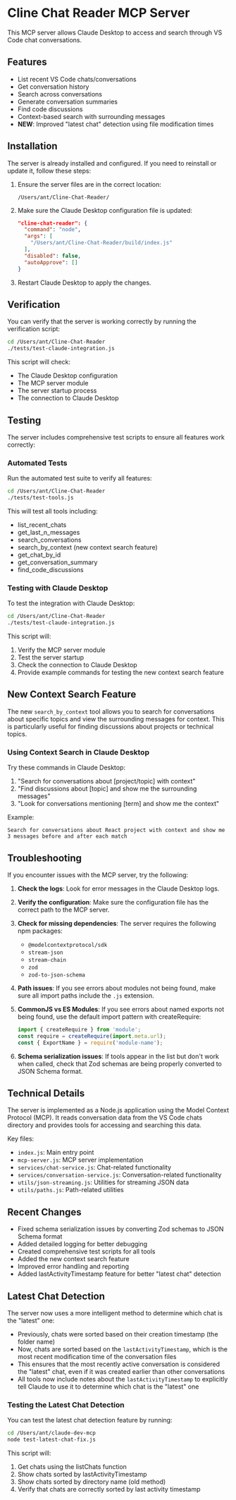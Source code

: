 # Cline Chat Reader MCP Server

This MCP server allows Claude Desktop to access and search through VS Code chat conversations.

## Features

- List recent VS Code chats/conversations
- Get conversation history
- Search across conversations
- Generate conversation summaries
- Find code discussions
- Context-based search with surrounding messages
- **NEW**: Improved "latest chat" detection using file modification times

## Installation

The server is already installed and configured. If you need to reinstall or update it, follow these steps:

1. Ensure the server files are in the correct location:
   ```
   /Users/ant/Cline-Chat-Reader/
   ```

2. Make sure the Claude Desktop configuration file is updated:
   ```json
   "cline-chat-reader": {
     "command": "node",
     "args": [
       "/Users/ant/Cline-Chat-Reader/build/index.js"
     ],
     "disabled": false,
     "autoApprove": []
   }
   ```

3. Restart Claude Desktop to apply the changes.

## Verification

You can verify that the server is working correctly by running the verification script:

```bash
cd /Users/ant/Cline-Chat-Reader
./tests/test-claude-integration.js
```

This script will check:
- The Claude Desktop configuration
- The MCP server module
- The server startup process
- The connection to Claude Desktop

## Testing

The server includes comprehensive test scripts to ensure all features work correctly:

### Automated Tests

Run the automated test suite to verify all features:

```bash
cd /Users/ant/Cline-Chat-Reader
./tests/test-tools.js
```

This will test all tools including:
- list_recent_chats
- get_last_n_messages
- search_conversations
- search_by_context (new context search feature)
- get_chat_by_id
- get_conversation_summary
- find_code_discussions

### Testing with Claude Desktop

To test the integration with Claude Desktop:

```bash
cd /Users/ant/Cline-Chat-Reader
./tests/test-claude-integration.js
```

This script will:
1. Verify the MCP server module
2. Test the server startup
3. Check the connection to Claude Desktop
4. Provide example commands for testing the new context search feature

## New Context Search Feature

The new `search_by_context` tool allows you to search for conversations about specific topics and view the surrounding messages for context. This is particularly useful for finding discussions about projects or technical topics.

### Using Context Search in Claude Desktop

Try these commands in Claude Desktop:

1. "Search for conversations about [project/topic] with context"
2. "Find discussions about [topic] and show me the surrounding messages"
3. "Look for conversations mentioning [term] and show me the context"

Example:
```
Search for conversations about React project with context and show me 3 messages before and after each match
```

## Troubleshooting

If you encounter issues with the MCP server, try the following:

1. **Check the logs**: Look for error messages in the Claude Desktop logs.

2. **Verify the configuration**: Make sure the configuration file has the correct path to the MCP server.

3. **Check for missing dependencies**: The server requires the following npm packages:
   - `@modelcontextprotocol/sdk`
   - `stream-json`
   - `stream-chain`
   - `zod`
   - `zod-to-json-schema`

4. **Path issues**: If you see errors about modules not being found, make sure all import paths include the `.js` extension.

5. **CommonJS vs ES Modules**: If you see errors about named exports not being found, use the default import pattern with createRequire:
   ```javascript
   import { createRequire } from 'module';
   const require = createRequire(import.meta.url);
   const { ExportName } = require('module-name');
   ```

6. **Schema serialization issues**: If tools appear in the list but don't work when called, check that Zod schemas are being properly converted to JSON Schema format.

## Technical Details

The server is implemented as a Node.js application using the Model Context Protocol (MCP). It reads conversation data from the VS Code chats directory and provides tools for accessing and searching this data.

Key files:
- `index.js`: Main entry point
- `mcp-server.js`: MCP server implementation
- `services/chat-service.js`: Chat-related functionality
- `services/conversation-service.js`: Conversation-related functionality
- `utils/json-streaming.js`: Utilities for streaming JSON data
- `utils/paths.js`: Path-related utilities

## Recent Changes

- Fixed schema serialization issues by converting Zod schemas to JSON Schema format
- Added detailed logging for better debugging
- Created comprehensive test scripts for all tools
- Added the new context search feature
- Improved error handling and reporting
- Added lastActivityTimestamp feature for better "latest chat" detection

## Latest Chat Detection

The server now uses a more intelligent method to determine which chat is the "latest" one:

- Previously, chats were sorted based on their creation timestamp (the folder name)
- Now, chats are sorted based on the `lastActivityTimestamp`, which is the most recent modification time of the conversation files
- This ensures that the most recently active conversation is considered the "latest" chat, even if it was created earlier than other conversations
- All tools now include notes about the `lastActivityTimestamp` to explicitly tell Claude to use it to determine which chat is the "latest" one

### Testing the Latest Chat Detection

You can test the latest chat detection feature by running:

```bash
cd /Users/ant/claude-dev-mcp
node test-latest-chat-fix.js
```

This script will:
1. Get chats using the listChats function
2. Show chats sorted by lastActivityTimestamp
3. Show chats sorted by directory name (old method)
4. Verify that chats are correctly sorted by last activity timestamp
